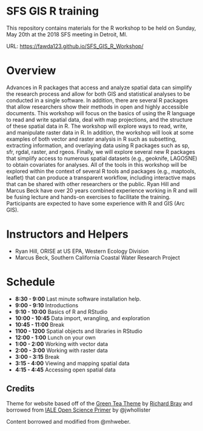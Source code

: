 # SFS GIS R training

This repository contains materials for the R workshop to be held on Sunday, May 20th at the 2018 SFS meeting in Detroit, MI.  

URL: https://fawda123.github.io/SFS_GIS_R_Workshop/

# Overview

Advances in R packages that access and analyze spatial data can simplify the research process and allow for both GIS and statistical analyses to be conducted in a single software. In addition, there are several R packages that allow researchers show their methods in open and highly accessible documents. This workshop will focus on the basics of using the R language to read and write spatial data, deal with map projections, and the structure of these spatial data in R. The workshop will explore ways to read, write, and manipulate raster data in R. In addition, the workshop will look at some examples of both vector and raster analysis in R such as subsetting, extracting information, and overlaying data using R packages such as sp, sfr, rgdal, raster, and rgeos. Finally, we will explore several new R packages that simplify access to numerous spatial datasets (e.g., geoknife, LAGOSNE) to obtain covariates for analyses. All of the tools in this workshop will be explored within the context of several R tools and packages (e.g., maptools, leaflet) that can produce a transparent workflow, including interactive maps that can be shared with other researchers or the public. Ryan Hill and Marcus Beck have over 20 years combined experience working in R and will be fusing lecture and hands-on exercises to facilitate the training. Participants are expected to have some experience with R and GIS (Arc GIS).

# Instructors and Helpers

- Ryan Hill, ORISE at US EPA, Western Ecology Division
- Marcus Beck, Southern California Coastal Water Research Project

# Schedule

* **8:30 - 9:00** Last minute software installation help.
* **9:00 - 9:10** Introductions
* **9:10 - 10:00** Basics of R and RStudio
* **10:00 - 10:45** Data import, wrangling, and exploration
* **10:45 - 11:00** Break
* **1100 - 1200** Spatial objects and libraries in RStudio
* **12:00 - 1:00** Lunch on your own
* **1:00 - 2:00** Working with vector data
* **2:00 - 3:00** Working with raster data
* **3:00 - 3:15** Break
* **3:15 - 4:00** Viewing and mapping spatial data
* **4:15 - 4:45** Accessing open spatial data

## Credits

Theme for website based off of the [Green Tea Theme](http://jekyllthemes.org/themes/green-tea/) by [Richard Bray](http://richbray.me/frap/) and borrowed from [IALE Open Science Primer](http://jwhollister.com/iale_open_science/) by @jwhollister

Content borrowed and modified from @mhweber.

